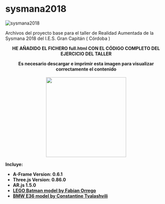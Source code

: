 # sysmana2018

![sysmana2018](https://i.imgur.com/dcJKU5U.png)

Archivos del proyecto base para el taller de Realidad Aumentada de la Sysmana 2018 del I.E.S. Gran Capitán ( Córdoba )

<p align="center">
<b>HE AÑADIDO EL FICHERO full.html CON EL CÓDIGO COMPLETO DEL EJERCICIO DEL TALLER</b>
</p>

<p align="center">
<b>Es necesario descargar e imprimir esta imagen para visualizar correctamente el contenido<b/><br/><br/>
<img src="https://i.imgur.com/xsjy5TT.png" data-canonical-src="https://i.imgur.com/xsjy5TT.png" width="250" height="250"/>
</p>

Incluye:

- A-Frame Version: 0.6.1
- Three.js Version: 0.86.0
- AR.js 1.5.0
- <a href="https://sketchfab.com/models/95c2808f443e43c3805b9e274f0ee783#">LEGO Batman model by Fabian Orrego</a>
- <a href="https://sketchfab.com/models/9336774b0d704ad9acfe306caed7c185#">BMW E36 model by Constantine Tvalashvili</a>

